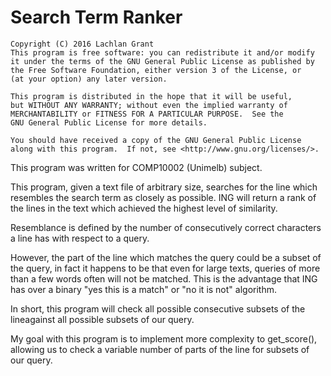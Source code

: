 # Search Term Ranker

    Copyright (C) 2016 Lachlan Grant
    This program is free software: you can redistribute it and/or modify
    it under the terms of the GNU General Public License as published by
    the Free Software Foundation, either version 3 of the License, or
    (at your option) any later version.

    This program is distributed in the hope that it will be useful,
    but WITHOUT ANY WARRANTY; without even the implied warranty of
    MERCHANTABILITY or FITNESS FOR A PARTICULAR PURPOSE.  See the
    GNU General Public License for more details.

    You should have received a copy of the GNU General Public License
    along with this program.  If not, see <http://www.gnu.org/licenses/>.
    
This program was written for COMP10002 (Unimelb) subject.

This program, given a text file of arbitrary size,
searches for the line which resembles the search term
as closely as possible. ING will return a rank
of the lines in the text which achieved the highest level 
of similarity.

Resemblance is defined by the number of consecutively
correct characters a line has with respect to a query.

However, the part of the line which matches the query
could be a subset of the query, in fact it happens to be
that even for large texts, queries of more than a few words
often will not be matched. This is the advantage that ING
has over a binary "yes this is a match" or "no it is not" 
algorithm.

In short, this program will check all possible consecutive subsets of 
the lineagainst all possible subsets of our query. 

My goal with this program is to implement more complexity to get_score(), 
allowing us to check a variable number of parts of the line 
for subsets of our query.

